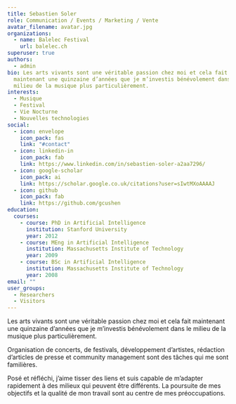 ```yaml
---
title: Sebastien Soler
role: Communication / Events / Marketing / Vente
avatar_filename: avatar.jpg
organizations:
  - name: Balelec Festival
    url: balelec.ch
superuser: true
authors:
  - admin
bio: Les arts vivants sont une véritable passion chez moi et cela fait
  maintenant une quinzaine d’années que je m’investis bénévolement dans le
  milieu de la musique plus particulièrement.
interests:
  - Musique
  - Festival
  - Vie Nocturne
  - Nouvelles technologies
social:
  - icon: envelope
    icon_pack: fas
    link: "#contact"
  - icon: linkedin-in
    icon_pack: fab
    link: https://www.linkedin.com/in/sebastien-soler-a2aa7296/
  - icon: google-scholar
    icon_pack: ai
    link: https://scholar.google.co.uk/citations?user=sIwtMXoAAAAJ
  - icon: github
    icon_pack: fab
    link: https://github.com/gcushen
education:
  courses:
    - course: PhD in Artificial Intelligence
      institution: Stanford University
      year: 2012
    - course: MEng in Artificial Intelligence
      institution: Massachusetts Institute of Technology
      year: 2009
    - course: BSc in Artificial Intelligence
      institution: Massachusetts Institute of Technology
      year: 2008
email: ""
user_groups:
  - Researchers
  - Visitors
---
```

Les arts vivants sont une véritable passion chez moi et cela fait maintenant une quinzaine d’années que je m’investis bénévolement dans le milieu de la musique plus particulièrement. 

Organisation de concerts, de festivals, développement d’artistes, rédaction d’articles de presse et community management sont des tâches qui me sont familières. 

Posé et réfléchi, j’aime tisser des liens et suis capable de m’adapter rapidement à des milieux qui peuvent être différents. La poursuite de mes objectifs et la qualité de mon travail sont au centre de mes préoccupations.